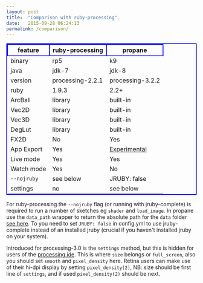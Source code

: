 ```yaml
---
layout: post
title:  "Comparison with ruby-processing"
date:   2015-09-28 06:24:13
permalink: /comparison/
---
```


<style>
table{
    border-collapse: collapse;
    border-spacing: 0;
    border:2px solid #0000FF;
}

th{
    border:2px solid #0000FF;
}
</style>

|feature       |  ruby-processing  |  propane        |
|----------    |---------------    |-----------      |
|binary        |rp5                |k9               |
|java          |jdk-7              |jdk-8            |
|version       |processing-2.2.1   |processing-3.2.2 |
|ruby          |1.9.3              |2.2+             |
|ArcBall       |library            |built-in         |
|Vec2D         |library            |built-in         |
|Vec3D         |library            |built-in         |
|DegLut        |library            |built-in         |
|FX2D          |No                 |Yes              |
|App Export    |Yes                |[Experimental][exp]|
|Live mode     |Yes                |Yes              |
|Watch mode    |Yes                |No               |
|`--nojruby`   |see below          |JRUBY: false     |
|settings      |no                 |see below        |


For ruby-processing the `--nojruby` flag (or running with jruby-complete) is required to run a number of sketches eg `shader` and `load_image`. In propane use the `data_path` wrapper to return the absolute path for the `data` folder [see here][here]. To you need to set `JRUBY: false` in config.yml to use jruby-complete instead of an installed jruby (crucial if you haven't installed jruby on your system).

Introduced for processing-3.0 is the `settings` method, but this is hidden for users of the [processing ide][settings]. This is where `size` belongs or `full_screen`, also you should set `smooth` and `pixel_density` here. Retina users can make use of their hi-dpi display by setting `pixel_density(2)`, NB: size should be first line of `settings`, and if used `pixel_density(2)` should be next.

[settings]:https://processing.org/reference/settings_.html
[here]:{{site.github.url}}/data_path/
[exp]:https://github.com/poqudrof/propane-rawr-example

